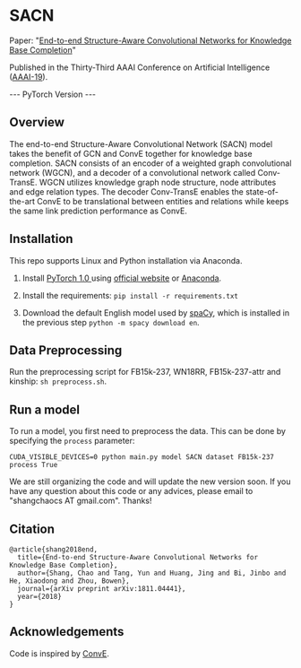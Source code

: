 # SACN

Paper: "[End-to-end Structure-Aware Convolutional Networks for Knowledge Base Completion](https://arxiv.org/pdf/1811.04441.pdf)" 

Published in the Thirty-Third AAAI Conference on Artificial Intelligence ([AAAI-19](https://aaai.org/Conferences/AAAI-19/)). 

--- PyTorch Version ---

## Overview
The end-to-end Structure-Aware Convolutional Network (SACN) model takes the benefit of GCN and ConvE together for knowledge base completion. SACN consists of an encoder of a weighted graph convolutional network (WGCN), and a decoder of a convolutional network called Conv-TransE. WGCN utilizes knowledge graph node structure, node attributes and
edge relation types. The decoder Conv-TransE enables the state-of-the-art ConvE to be translational between entities and relations while keeps the same link prediction performance as ConvE. 

## Installation

This repo supports Linux and Python installation via Anaconda. 

1. Install [PyTorch 1.0 ](https://github.com/pytorch/pytorch) using [official website](https://pytorch.org/) or [Anaconda](https://www.continuum.io/downloads). 

2. Install the requirements: `pip install -r requirements.txt`

3. Download the default English model used by [spaCy](https://github.com/explosion/spaCy), which is installed in the previous step `python -m spacy download en`.

## Data Preprocessing

Run the preprocessing script for FB15k-237, WN18RR, FB15k-237-attr and kinship: `sh preprocess.sh`.

## Run a model

To run a model, you first need to preprocess the data. This can be done by specifying the `process` parameter:
```
CUDA_VISIBLE_DEVICES=0 python main.py model SACN dataset FB15k-237 process True
```

We are still organizing the code and will update the new version soon. If you have any question about this code or any advices, please email to "shangchaocs AT gmail.com". Thanks!


## Citation

```
@article{shang2018end,
  title={End-to-end Structure-Aware Convolutional Networks for Knowledge Base Completion},
  author={Shang, Chao and Tang, Yun and Huang, Jing and Bi, Jinbo and He, Xiaodong and Zhou, Bowen},
  journal={arXiv preprint arXiv:1811.04441},
  year={2018}
}
```

## Acknowledgements

Code is inspired by [ConvE](https://github.com/TimDettmers/ConvE). 

